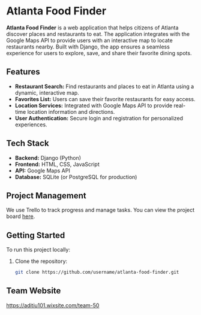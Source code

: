 # Atlanta Food Finder

**Atlanta Food Finder** is a web application that helps citizens of Atlanta discover places and restaurants to eat. The application integrates with the Google Maps API to provide users with an interactive map to locate restaurants nearby. Built with Django, the app ensures a seamless experience for users to explore, save, and share their favorite dining spots.

## Features
- **Restaurant Search:** Find restaurants and places to eat in Atlanta using a dynamic, interactive map.
- **Favorites List:** Users can save their favorite restaurants for easy access.
- **Location Services:** Integrated with Google Maps API to provide real-time location information and directions.
- **User Authentication:** Secure login and registration for personalized experiences.

## Tech Stack
- **Backend:** Django (Python)
- **Frontend:** HTML, CSS, JavaScript
- **API:** Google Maps API
- **Database:** SQLite (or PostgreSQL for production)
  
## Project Management
We use Trello to track progress and manage tasks. You can view the project board [here](https://trello.com/b/1KVNHJZM).

## Getting Started
To run this project locally:
1. Clone the repository:
   ```bash
   git clone https://github.com/username/atlanta-food-finder.git

## Team Website
https://aditiu101.wixsite.com/team-50
